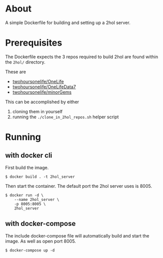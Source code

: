 # About

A simple Dockerfile for building and setting up a 2hol server.

# Prerequisites

The Dockerfile expects the 3 repos required to build 2hol are found within the
`2hol/` directory.

These are
* [twohoursonelife/OneLife](https://github.com/twohoursonelife/OneLife)
* [twohoursonelife/OneLifeData7](https://github.com/twohoursonelife/OneLifeData7)
* [twohoursonelife/minorGems](https://github.com/twohoursonelife/minorGems)

This can be accomplished by either
1. cloning them in yourself
2. running the `./clone_in_2hol_repos.sh` helper script

# Running

## with docker cli

First build the image.
```
$ docker build . -t 2hol_server
```

Then start the container. The default port the 2hol server uses is 8005.
```
$ docker run -d \
	--name 2hol_server \
	-p 8005:8005 \
	2hol_server
```

## with docker-compose

The include docker-compose file will automatically build and start the image.
As well as open port 8005.
```
$ docker-compose up -d
```

